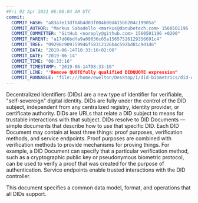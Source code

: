 ```yaml
---
#Fri 02 Apr 2021 06:06:04 AM UTC
commit:
  COMMIT_HASH: "a83a7e13df04b4d03f004b00d415bb204c19905a"
  COMMIT_AUTHOR: "Markus Sabadello <markus@danubetech.com> 1560501196 +0200"
  COMMIT_COMMITTER: "GitHub <noreply@github.com> 1560501196 +0200"
  COMMIT_PARENT: "a17d86bdfa9a09036c65a15657526129356691c4"
  COMMIT_TREE: "09298c909759946f58312126b4c592bd81c9d1d6"
  COMMIT_DATA: "2019-06-14T10:33:16+02:00"
  COMMIT_DATE: "2019-06-14"
  COMMIT_TIME: "08:33:16"
  COMMIT_TIMESTAMP: "2019-06-14T08:33:16"
  COMMIT_LINE: ""Remove QUOTEfully qualified DIDQUOTE expression"
  COMMIT_RUNNABLE: "file:///home/ewelton/Desktop/I/did-biometrics/did-core-dataset/analysis/gitinfo/a83a7e13df04b4d03f004b00d415bb204c19905a/snapshot/index.html"
---
```


<section id="abstract">
<p>
Decentralized Identifiers (DIDs) are a new type of identifier for
verifiable, "self-sovereign" digital identity. DIDs are fully under the
control of the DID subject, independent from any centralized registry,
identity provider, or certificate authority. DIDs are URLs that relate
a DID subject to means for trustable interactions with that subject.
DIDs resolve to DID Documents — simple documents that describe how to
use that specific DID. Each DID Document may contain at least three
things: proof purposes, verification methods, and service endpoints.
Proof purposes are combined with verification methods to provide mechanisms
for proving things. For example, a DID Document can specify that a particular
verification method, such as a cryptographic public key or pseudonymous
biometric protocol, can be used to verify a proof that was created for the
purpose of authentication. Service endpoints enable trusted interactions with
the DID controller.
    </p>
<p>
This document specifies a common data model, format, and operations
that all DIDs support.
    </p>
</section>
